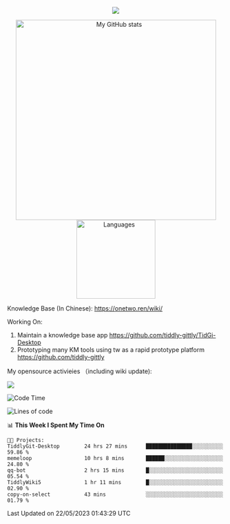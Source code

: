 <a href="https://github.com/linonetwo">
    <p align="center">
        <img src="https://github-profile-trophy.vercel.app/?username=linonetwo&column=7&theme=onedark"/>
    </p>
</a>
<a align="center" href="https://github.com/linonetwo">
  <p align="center">
    <img src="https://github-readme-stats.vercel.app/api?username=linonetwo&show_icons=true&count_private=true" alt="My GitHub stats" width="465"/>
    <img src="https://github-readme-stats.vercel.app/api/top-langs/?username=linonetwo&layout=compact&langs_count=10" alt="Languages" height="183">
  </p>
</a>

Knowledge Base (In Chinese): https://onetwo.ren/wiki/

Working On: 

1. Maintain a knowledge base app https://github.com/tiddly-gittly/TidGi-Desktop
1. Prototyping many KM tools using tw as a rapid prototype platform https://github.com/tiddly-gittly

My opensource activieies （including wiki update):

![](https://visitor-badge.glitch.me/badge?page_id=linonetwo.linonetwo)

<!--START_SECTION:waka-->
![Code Time](http://img.shields.io/badge/Code%20Time-1%2C754%20hrs%2014%20mins-blue)

![Lines of code](https://img.shields.io/badge/From%20Hello%20World%20I%27ve%20Written-47.0%20million%20lines%20of%20code-blue)

📊 **This Week I Spent My Time On** 

```text
🐱‍💻 Projects: 
TiddlyGit-Desktop        24 hrs 27 mins      ███████████████░░░░░░░░░░   59.86 % 
memeloop                 10 hrs 8 mins       ██████░░░░░░░░░░░░░░░░░░░   24.80 % 
qq-bot                   2 hrs 15 mins       █░░░░░░░░░░░░░░░░░░░░░░░░   05.54 % 
TiddlyWiki5              1 hr 11 mins        █░░░░░░░░░░░░░░░░░░░░░░░░   02.90 % 
copy-on-select           43 mins             ░░░░░░░░░░░░░░░░░░░░░░░░░   01.79 % 
```


 Last Updated on 22/05/2023 01:43:29 UTC
<!--END_SECTION:waka-->
